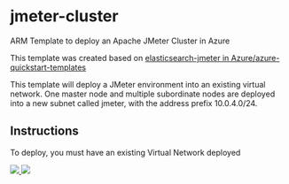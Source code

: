 # jmeter-cluster

ARM Template to deploy an Apache JMeter Cluster in Azure

This template was created based on [elasticsearch-jmeter in Azure/azure-quickstart-templates](https://github.com/Azure/azure-quickstart-templates/tree/master/elasticsearch-jmeter)

This template will deploy a JMeter environment into an existing virtual network. One master node and multiple subordinate nodes are deployed into a new subnet called jmeter, with the address prefix 10.0.4.0/24.

## Instructions

To deploy, you must have an existing Virtual Network deployed

<a href="https://portal.azure.com/#create/Microsoft.Template/uri/https%3A%2F%2Fraw.githubusercontent.com%2Froberto-mardeni%2Fjmeter-cluster%2Fmaster%2Fazuredeploy.json" target="_blank">
    <img src="http://azuredeploy.net/deploybutton.png"/>
</a>
<a href="http://armviz.io/#/?load=https%3A%2F%2Fraw.githubusercontent.com%2Froberto-mardeni%2Fjmeter-cluster%2Fmaster%2Fazuredeploy.json" target="_blank">
    <img src="http://armviz.io/visualizebutton.png"/>
</a>
